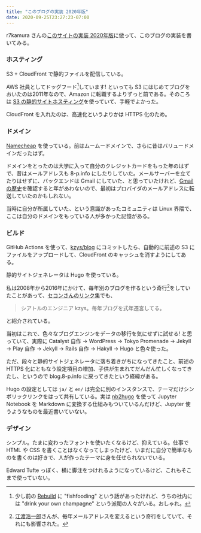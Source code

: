 ```yaml
---
title: "このブログの実装 2020年版"
date: 2020-09-25T23:27:23-07:00
---
```

r7kamura さんの[このサイトの実装 2020年版](https://r7kamura.com/articles/2020-09-23-this-site-setup-2020)に倣って、このブログの実装を書いてみる。

### ホスティング

S3 + CloudFront で静的ファイルを配信している。

AWS 社員としてドッグフード[^dogfood]しています! といっても S3 にはじめてブログをおいたのは2011年なので、Amazon に転職するよりずっと前である。そのころは [S3 の静的サイトホスティング](https://docs.aws.amazon.com/ja_jp/AmazonS3/latest/dev/WebsiteHosting.html)を使っていて、手軽でよかった。

CloudFront を入れたのは、高速化というよりかは HTTPS 化のため。

### ドメイン

[Namecheap](https://www.namecheap.com/) を使っている。前はムームードメインで、さらに昔はバリュードメインだったはず。

ドメインをとったのは大学に入って自分のクレジットカードをもった年のはずで、昔はメールアドレスも 8-p.info にしたりしていた。メールサーバーを立てたりはせずに、バックエンドは Gmail にしていた、と思っていたけれど、[Gmail の歴史](https://en.wikipedia.org/wiki/History_of_Gmail)を確認すると年があわないので、最初はプロバイダのメールアドレスに転送していたのかもしれない。

当時に自分が所属していた、という意識があったコミュニティは Linux 界隈で、ここは自分のドメインをもっている人が多かった記憶がある。

### ビルド

GitHub Actions を使って、[kzys/blog](https://github.com/kzys/blog) にコミットしたら、自動的に前述の S3 にファイルをアップロードして、CloudFront のキャッシュを消すようにしてある。

静的サイトジェネレータは Hugo を使っている。

私は2008年から2016年にかけて、毎年別のブログを作るという奇行[^eto]をしていたことがあって、[セコンさんのリンク集](https://secon.dev/link/)でも、

> シアトルのエンジニア kzys。毎年ブログを式年遷宮してる。

と紹介されている。

当初はこれで、色々なブログエンジンをデータの移行を気にせずに試せる! と思っていて、実際に Catalyst 自作 -> WordPress -> Tokyo Promenade -> Jekyll -> Play 自作 -> Jekyll -> Rails 自作 -> Hakyll -> Hugo と色々使った。

ただ、段々と静的サイトジェネレータに落ち着きがちになってきたこと、前述の HTTPS 化にともなう設定項目の増加、子供が生まれてだんだん忙しくなってきたし、というので blog.8-p.info に戻ってきたという経緯がある。

Hugo の設定としては `ja/` と `en/` は完全に別のインスタンスで、テーマだけシンボリックリンクをはって共有している。実は [nb2hugo](https://github.com/kzys/nb2hugo) を使って Jupyter Notebook を Markdown に変換する仕組みもついているんだけど、Jupyter 使うようなものを最近書いていない。

### デザイン

シンプル。たまに変わったフォントを使いたくなるけど、抑えている。仕事で HTML や CSS を書くことはなくなってしまったけど、いまだに自分で簡単なものを書くのは好きで、人が作ったテーマに身を任せられないでいる。

Edward Tufte っぽく、横に脚注をつけれるようになっているけど、これもそこまで使っていない。

[^dogfood]: 少し前の [Rebuild](https://rebuild.fm/270/) に "fishfooding" という話があったけれど、うちの社内には "drink your own champagne" という派閥の人々がいる。おしゃれ。

[^eto]: [江渡浩一郎](http://eto.com/)さんが、毎年メールアドレスを変えるという奇行をしていて、それにも影響された。